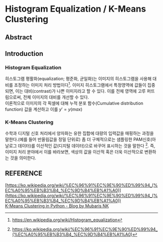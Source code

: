 # Histogram Equalization / K-Means Clustering

## Abstract

## Introduction

### Histogram Equalization
히스토그램 평활화(equalization; 평준화, 균일화)는 이미지의 히스토그램을 사용해 대비를 조정하는 이미지 처리 방법이다[^1]. 이미지 히스토그램에서 특정영역에 값들이 집중되면, 이는 대비(contrast)가 나쁜 이미지라고 할 수 있다. 이를 전체 영역에 고루 퍼뜨림으로써, 전체 이미지의 대비를 개선할 수 있다.  
이론적으로 이미지의 각 픽셀에 대해 누적 분포 함수(Cumulative distribution function) 값을 계산하고 이를 $y' = y(max)$


### K-Means Clustering
수학과 디지털 신호 처리에서 양자화는 유한 집합에 대량의 입력값을 매핑하는 과정을 말한다.(예를 들어 반올림값을 정밀 단위로) 좀 더 구체적으로는 샘플링한 PAM신호(아날로그 데이터)를 이산적인 값(디지털 데이터)으로 바꾸어 표시하는 것을 말한다 [^10]. 즉, 이미지 처리 분야에서 이를 바라보면, 색상의 값을 이산적 혹은 더욱 이산적으로 변환하는 것을 의미한다. 

## REFERENCE
[^1]: https://en.wikipedia.org/wiki/Histogram_equalization

[^10]: https://ko.wikipedia.org/wiki/%EC%96%91%EC%9E%90%ED%99%94_(%EC%A0%95%EB%B3%B4_%EC%9D%B4%EB%A1%A0)

[https://ko.wikipedia.org/wiki/%EC%96%91%EC%9E%90%ED%99%94_(%EC%A0%95%EB%B3%B4_%EC%9D%B4%EB%A1%A0)](https://ko.wikipedia.org/wiki/%EC%96%91%EC%9E%90%ED%99%94_(%EC%A0%95%EB%B3%B4_%EC%9D%B4%EB%A1%A0))  
[K-Means Clustering in Python - Blog by Mubaris NK](https://mubaris.com/posts/kmeans-clustering/)